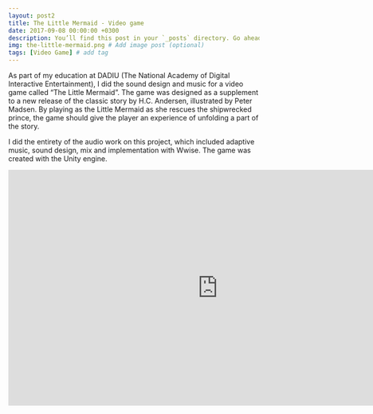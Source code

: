 ```yaml
---
layout: post2
title: The Little Mermaid - Video game
date: 2017-09-08 00:00:00 +0300
description: You’ll find this post in your `_posts` directory. Go ahead and edit it and re-build the site to see your changes. # Add post description (optional)
img: the-little-mermaid.png # Add image post (optional)
tags: [Video Game] # add tag
---
```



As part of my education at DADIU (The National Academy of Digital Interactive Entertainment), I did the sound design and music for a video game called “The Little Mermaid”. The game was designed as a supplement to a new release of the classic story by H.C. Andersen, illustrated by Peter Madsen. By playing as the Little Mermaid as she rescues the shipwrecked prince, the game should give the player an experience of unfolding a part of the story.

I did the entirety of the audio work on this project, which included adaptive music, sound design, mix and implementation with Wwise. The game was created with the Unity engine.


<iframe width="840" height="472.5" src="https://www.youtube.com/embed/9pj6YFu7GSE" frameborder="0" allowfullscreen></iframe>

